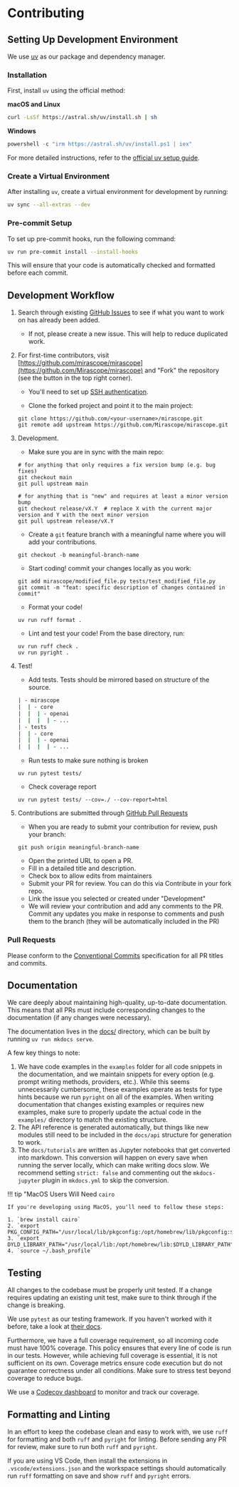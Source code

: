 # Contributing

## Setting Up Development Environment

We use [uv](https://docs.astral.sh/uv/) as our package and dependency manager.

### Installation

First, install `uv` using the official method:

**macOS and Linux**

```sh
curl -LsSf https://astral.sh/uv/install.sh | sh
```

**Windows**

```powershell
powershell -c "irm https://astral.sh/uv/install.ps1 | iex"
```

For more detailed instructions, refer to the [official uv setup guide](https://docs.astral.sh/uv/#getting-started).

### Create a Virtual Environment

After installing `uv`, create a virtual environment for development by running:

```sh
uv sync --all-extras --dev
```

### Pre-commit Setup

To set up pre-commit hooks, run the following command:

```sh
uv run pre-commit install --install-hooks
```

This will ensure that your code is automatically checked and formatted before each commit.

## Development Workflow

1. Search through existing [GitHub Issues](https://github.com/Mirascope/mirascope/issues) to see if what you want to work on has already been added.

    - If not, please create a new issue. This will help to reduce duplicated work.

2. For first-time contributors, visit [https://github.com/mirascope/mirascope](https://github.com/Mirascope/mirascope) and "Fork" the repository (see the button in the top right corner).

    - You'll need to set up [SSH authentication](https://docs.github.com/en/authentication/connecting-to-github-with-ssh).

    - Clone the forked project and point it to the main project:

    ```shell
    git clone https://github.com/<your-username>/mirascope.git
    git remote add upstream https://github.com/Mirascope/mirascope.git
    ```

3. Development.

    - Make sure you are in sync with the main repo:

    ```shell
    # for anything that only requires a fix version bump (e.g. bug fixes)
    git checkout main
    git pull upstream main

    # for anything that is "new" and requires at least a minor version bump
    git checkout release/vX.Y  # replace X with the current major version and Y with the next minor version
    git pull upstream release/vX.Y
    ```

    - Create a `git` feature branch with a meaningful name where you will add your contributions.

    ```shell
    git checkout -b meaningful-branch-name
    ```

    - Start coding! commit your changes locally as you work:

    ```shell
    git add mirascope/modified_file.py tests/test_modified_file.py
    git commit -m "feat: specific description of changes contained in commit"
    ```

    - Format your code!

    ```shell
    uv run ruff format .
    ```

    - Lint and test your code! From the base directory, run:

    ```shell
    uv run ruff check .
    uv run pyright .
    ```

4. Test!

    - Add tests. Tests should be mirrored based on structure of the source.

    ```bash
    | - mirascope
    |  | - core
    |  |  | - openai
    |  |  |  | - ...
    | - tests
    |  | - core
    |  |  | - openai
    |  |  |  | - ...
    ```
  
    - Run tests to make sure nothing is broken

    ```shell
    uv run pytest tests/
    ```

    - Check coverage report

    ```shell
    uv run pytest tests/ --cov=./ --cov-report=html
    ```

5. Contributions are submitted through [GitHub Pull Requests](https://help.github.com/en/github/collaborating-with-issues-and-pull-requests/about-pull-requests)

    - When you are ready to submit your contribution for review, push your branch:

    ```shell
    git push origin meaningful-branch-name
    ```

    - Open the printed URL to open a PR.
    - Fill in a detailed title and description.
    - Check box to allow edits from maintainers
    - Submit your PR for review. You can do this via Contribute in your fork repo.
    - Link the issue you selected or created under "Development"
    - We will review your contribution and add any comments to the PR. Commit any updates you make in response to comments and push them to the branch (they will be automatically included in the PR)

### Pull Requests

Please conform to the [Conventional Commits](https://www.conventionalcommits.org/en/v1.0.0/) specification for all PR titles and commits.

## Documentation

We care deeply about maintaining high-quality, up-to-date documentation. This means that all PRs must include corresponding changes to the documentation (if any changes were necessary).

The documentation lives in the [docs/](https://github.com/Mirascope/mirascope/tree/main/docs) directory, which can be built by running `uv run mkdocs serve`.

A few key things to note:

1. We have code examples in the `examples` folder for all code snippets in the documentation, and we maintain snippets for every option (e.g. prompt writing methods, providers, etc.). While this seems unnecessarily cumbersome, these examples operate as tests for type hints because we run `pyright` on all of the examples. When writing documentation that changes existing examples or requires new examples, make sure to properly update the actual code in the `examples/` directory to match the existing structure.
2. The API reference is generated automatically, but things like new modules still need to be included in the `docs/api` structure for generation to work.
3. The `docs/tutorials` are written as Jupyter notebooks that get converted into markdown. This conversion will happen on every save when running the server locally, which can make writing docs slow. We recommend setting `strict: false` and commenting out the `mkdocs-jupyter` plugin in `mkdocs.yml` to skip the conversion.

!!! tip "MacOS Users Will Need `cairo`

    If you're developing using MacOS, you'll need to follow these steps:

    1. `brew install cairo`
    2. `export PKG_CONFIG_PATH="/usr/local/lib/pkgconfig:/opt/homebrew/lib/pkgconfig:$PKG_CONFIG_PATH"`
    3. `export DYLD_LIBRARY_PATH="/usr/local/lib:/opt/homebrew/lib:$DYLD_LIBRARY_PATH"`
    4. `source ~/.bash_profile`

## Testing

All changes to the codebase must be properly unit tested. If a change requires updating an existing unit test, make sure to think through if the change is breaking.

We use `pytest` as our testing framework. If you haven't worked with it before, take a look at [their docs](https://docs.pytest.org/).

Furthermore, we have a full coverage requirement, so all incoming code must have 100% coverage. This policy ensures that every line of code is run in our tests. However, while achieving full coverage is essential, it is not sufficient on its own. Coverage metrics ensure code execution but do not guarantee correctness under all conditions. Make sure to stress test beyond coverage to reduce bugs.

We use a [Codecov dashboard](https://app.codecov.io/github/Mirascope/mirascope/tree/main) to monitor and track our coverage.

## Formatting and Linting

In an effort to keep the codebase clean and easy to work with, we use `ruff` for formatting and both `ruff` and `pyright` for linting. Before sending any PR for review, make sure to run both `ruff` and `pyright`.

If you are using VS Code, then install the extensions in `.vscode/extensions.json` and the workspace settings should automatically run `ruff` formatting on save and show `ruff` and `pyright` errors.

